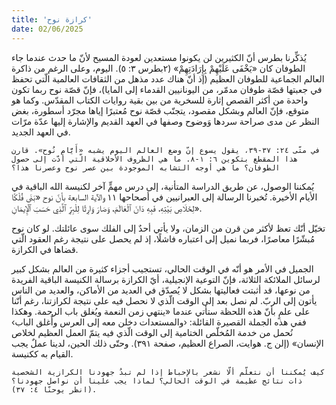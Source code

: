 ```yaml
---
title: 'كرازة نوح'
date: 02/06/2025
---
```


يُذكِّرنا بطرس أنّ الكثيرين لن يكونوا مستعدين لعودة المسيح لأنّ ما حدث عندما جاء الطوفان كان «يَخْفَى عَلَيْهِمْ بِإِرَادَتِهِمْ» (٢بطرس ٣: ٥). اليوم، وعلى الرغم من ذاكرة العالم الجماعية للطوفان العظيم (إذ أنّ هناك عدد مذهل من الثقافات العالمية الّتي تحفظ في جعبتها قصّة طوفان مدمّر، من اليونانيين القدماء إلى المايا)، فإنّ قصّة نوح ربما تكون واحدة من أكثر القصص إثارة للسخرية من بين بقية روايات الكتاب المقدّس. وكما هو متوقع، فإنّ العالم وبشكل مقصود، يتجنّب قصّة نوح مُعتبرًا إياها مجرّد أسطورة، بغض النظر عن مدى صراحة سردها وَوضوح وصفها في العهد القديم والإشارة إليها عدّة مرّات في العهد الجديد.

`في متّى ٢٤: ٣٧-٣٩، يقول يسوع إنّ وضع العالم اليوم يشبه «أَيَّام نُوح». قارن هذا المقطع بتكوين ٦: ١-٨. ما هي الظروف الأخلاقية الّتي أدّت إلى حصول الطوفان؟ ما هي أوجه التشابه الموجودة بين عصر نوح وعصرنا هذا؟`

يُمكننا الوصول، عن طريق الدراسة المتأنية، إلى درس مهمٍّ آخر لكنيسة الله الباقية في الأيام الأخيرة. تُخبرنا الرسالة إلى العبرانيين في أصحاحها ١١ والآية السابعة بأنّ نوح «بَنَى فُلْكًا لِخَلَاصِ بَيْتِهِ، فَبِهِ دَانَ ٱلْعَالَمَ، وَصَارَ وَارِثًا لِلْبِرِّ ٱلَّذِي حَسَبَ ٱلْإِيمَانِ».

تخيّل أنّك تعظ لأكثر من قرن من الزمان، ولا يأتي أحدٌ إلى الفلك سوى عائلتك. لو كان نوح مُبشّرًا معاصرًا، فربما نميل إلى اعتباره فاشلًا، إذ لم يحصل على نتيجة رغم العقود الّتي قضاها في الكرازة.

الجميل في الأمر هو أنّه في الوقت الحالي، تستجيب أجزاء كثيرة من العالم بشكل كبير لرسائل الملائكة الثلاثة، فإنّ التوعية الإنجيلية، أيّ الكرازة برسالة الكنيسة الباقية الفريدة من نوعها، قد أثبتت فعاليتها بشكل لا يُصدّق في العديد من الأماكن، والعديد من الناس يأتون إلى الربّ. لم نصل بعد إلى الوقت الّذي لا نحصل فيه على نتيجة لكرازتنا، رغم أنّنا على علمٍ بأنّ هذه اللحظة ستأتي عندما «ينتهي زمن النعمة ويُغلق باب الرحمة. وهكذا ففي هذه الجملة القصيرة القائلة: ‹والمستعدات دخلن معه إلى العرس وأُغلق الباب› نُحمل من خدمة المُخلّص الختامية إلى الوقت الّذي فيه يتمّ العمل العظيم لخلاص الإنسان» (إلن ج. هوايت، الصراع العظيم، صفحة ٣٩١). وحتّى ذلك الحين، لدينا عملٌ يجب القيام به ككنيسة.

`كيف يُمكننا أن نتعلّم ألّا نشعر بالإحباط إذا لم تبدُ جهودنا الكرازية الشخصية ذات نتائج عظيمة في الوقت الحالي؟ لماذا يجب علينا أن نواصل جهودنا؟ (انظر يوحنّا ٤: ٣٧).`